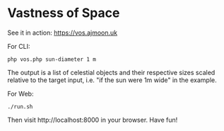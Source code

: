 Vastness of Space
=================

See it in action: https://vos.ajmoon.uk

For CLI:
```
php vos.php sun-diameter 1 m
```

The output is a list of celestial objects and their respective sizes scaled
relative to the target input, i.e. "if the sun were 1m wide" in the example.

For Web:
```
./run.sh
```

Then visit http://localhost:8000 in your browser. Have fun!

